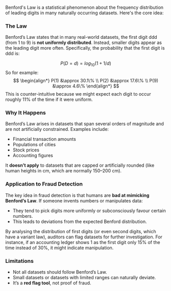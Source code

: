 Benford's Law is a statistical phenomenon about the frequency distribution of leading digits in many naturally occurring datasets. Here's the core idea:
### The Law
Benford’s Law states that in many real-world datasets, the first digit ddd (from 1 to 9) is **not uniformly distributed**. Instead, smaller digits appear as the leading digit more often. Specifically, the probability that the first digit is ddd is:

$$P(D = d) = log_{10} (1 + 1/d)$$
So for example:
$$
\begin{align*}
P(1) &\approx 30.1\% \\
P(2) &\approx 17.6\% \\
P(9) &\approx 4.6\%
\end{align*}
$$
This is counter-intuitive because we might expect each digit to occur roughly 11% of the time if it were uniform.

### Why It Happens
Benford’s Law arises in datasets that span several orders of magnitude and are not artificially constrained. Examples include:
- Financial transaction amounts
- Populations of cities
- Stock prices
- Accounting figures

It **doesn’t apply** to datasets that are capped or artificially rounded (like human heights in cm, which are normally 150–200 cm).

### Application to Fraud Detection
The key idea in fraud detection is that humans are **bad at mimicking Benford’s Law**. If someone invents numbers or manipulates data:
- They tend to pick digits more uniformly or subconsciously favour certain numbers.
- This leads to deviations from the expected Benford distribution.

By analysing the distribution of first digits (or even second digits, which have a variant law), auditors can flag datasets for further investigation. For instance, if an accounting ledger shows 1 as the first digit only 15% of the time instead of 30%, it might indicate manipulation.

### Limitations
- Not all datasets should follow Benford’s Law.
- Small datasets or datasets with limited ranges can naturally deviate.
- It’s a **red flag tool**, not proof of fraud.

